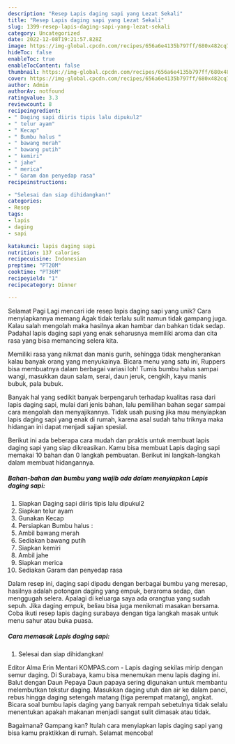 ```yaml
---
description: "Resep Lapis daging sapi yang Lezat Sekali"
title: "Resep Lapis daging sapi yang Lezat Sekali"
slug: 1399-resep-lapis-daging-sapi-yang-lezat-sekali
category: Uncategorized
date: 2022-12-08T19:21:57.828Z
image: https://img-global.cpcdn.com/recipes/656a6e4135b797ff/680x482cq70/lapis-daging-sapi-foto-resep-utama.jpg
hideToc: false
enableToc: true
enableTocContent: false
thumbnail: https://img-global.cpcdn.com/recipes/656a6e4135b797ff/680x482cq70/lapis-daging-sapi-foto-resep-utama.jpg
cover: https://img-global.cpcdn.com/recipes/656a6e4135b797ff/680x482cq70/lapis-daging-sapi-foto-resep-utama.jpg
author: Admin
authorAv: notfound
ratingvalue: 3.3
reviewcount: 8
recipeingredient:
- " Daging sapi diiris tipis lalu dipukul2"
- " telur ayam"
- " Kecap"
- " Bumbu halus "
- " bawang merah"
- " bawang putih"
- " kemiri"
- " jahe"
- " merica"
- " Garam dan penyedap rasa"
recipeinstructions:

- "Selesai dan siap dihidangkan!"
categories:
- Resep
tags:
- lapis
- daging
- sapi

katakunci: lapis daging sapi 
nutrition: 137 calories
recipecuisine: Indonesian
preptime: "PT20M"
cooktime: "PT36M"
recipeyield: "1"
recipecategory: Dinner

---
```



Selamat Pagi Lagi mencari ide resep lapis daging sapi yang unik? Cara menyiapkannya memang Agak tidak terlalu sulit namun tidak gampang juga. Kalau salah mengolah maka hasilnya akan hambar dan bahkan tidak sedap. Padahal lapis daging sapi yang enak seharusnya memiliki aroma dan cita rasa yang bisa memancing selera kita.


Memiliki rasa yang nikmat dan manis gurih, sehingga tidak mengherankan kalau banyak orang yang menyukainya. Bicara menu yang satu ini, Ruppers bisa membuatnya dalam berbagai variasi loh! Tumis bumbu halus sampai wangi, masukkan daun salam, serai, daun jeruk, cengkih, kayu manis bubuk, pala bubuk.

Banyak hal yang sedikit banyak berpengaruh terhadap kualitas rasa dari lapis daging sapi, mulai dari jenis bahan, lalu pemilihan bahan segar sampai cara mengolah dan menyajikannya. Tidak usah pusing jika mau menyiapkan lapis daging sapi yang enak di rumah, karena asal sudah tahu triknya maka hidangan ini dapat menjadi sajian spesial.


Berikut ini ada beberapa cara mudah dan praktis untuk membuat lapis daging sapi yang siap dikreasikan. Kamu bisa membuat Lapis daging sapi memakai 10 bahan dan 0 langkah pembuatan. Berikut ini langkah-langkah dalam membuat hidangannya.

<!--inarticleads1-->

##### Bahan-bahan dan bumbu yang wajib ada dalam menyiapkan Lapis daging sapi:

1. Siapkan  Daging sapi diiris tipis lalu dipukul2
1. Siapkan  telur ayam
1. Gunakan  Kecap
1. Persiapkan  Bumbu halus :
1. Ambil  bawang merah
1. Sediakan  bawang putih
1. Siapkan  kemiri
1. Ambil  jahe
1. Siapkan  merica
1. Sediakan  Garam dan penyedap rasa


Dalam resep ini, daging sapi dipadu dengan berbagai bumbu yang meresap, hasilnya adalah potongan daging yang empuk, beraroma sedap, dan menggugah selera. Apalagi di keluarga saya ada orangtua yang sudah sepuh. Jika daging empuk, beliau bisa juga menikmati masakan bersama. Coba ikuti resep lapis daging surabaya dengan tiga langkah masak untuk menu sahur atau buka puasa. 

<!--inarticleads2-->

##### Cara memasak Lapis daging sapi:


1. Selesai dan siap dihidangkan!

Editor Alma Erin Mentari KOMPAS.com - Lapis daging sekilas mirip dengan semur daging. Di Surabaya, kamu bisa menemukan menu lapis daging ini. Balut dengan Daun Pepaya Daun papaya sering digunakan untuk membantu melembutkan tekstur daging. Masukkan daging utuh dan air ke dalam panci, rebus hingga daging setengah matang (tiga perempat matang), angkat. Bicara soal bumbu lapis daging yang banyak rempah sebetulnya tidak selalu menentukan apakah makanan menjadi sangat sulit dimasak atau tidak. 

Bagaimana? Gampang kan? Itulah cara menyiapkan lapis daging sapi yang bisa kamu praktikkan di rumah. Selamat mencoba!
